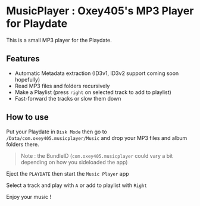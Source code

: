 # MusicPlayer : Oxey405's MP3 Player for Playdate
This is a small MP3 player for the Playdate.

## Features
- Automatic Metadata extraction (ID3v1, ID3v2 support coming soon hopefully)
- Read MP3 files and folders recursively
- Make a Playlist (press `right` on selected track to add to playlist)
- Fast-forward the tracks or slow them down

## How to use
Put your Playdate in `Disk Mode` then go to `/Data/com.oxey405.musicplayer/Music` and drop your MP3 files and album folders there.

> Note : the BundleID (`com.oxey405.musicplayer` could vary a bit depending on how you sideloaded the app)

Eject the `PLAYDATE` then start the `Music Player` app

Select a track and play with `A` or add to playlist with `Right`

Enjoy your music !